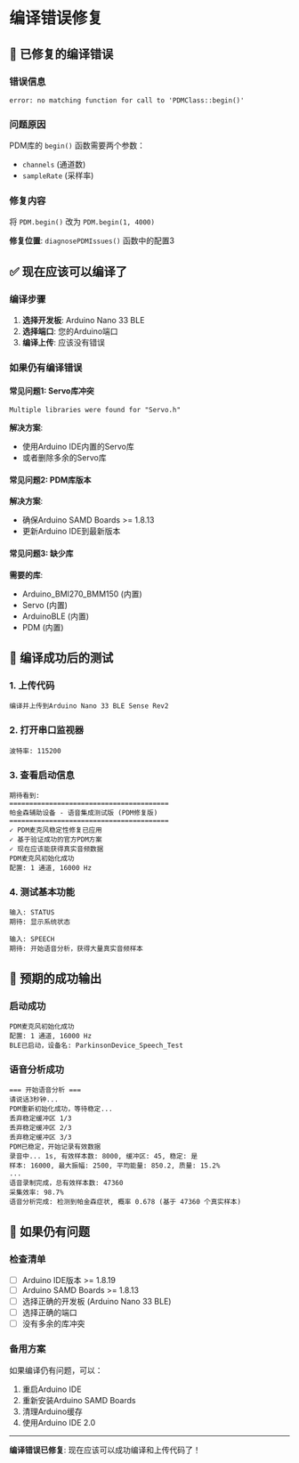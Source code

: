 # 编译错误修复

## 🔧 已修复的编译错误

### 错误信息
```
error: no matching function for call to 'PDMClass::begin()'
```

### 问题原因
PDM库的 `begin()` 函数需要两个参数：
- `channels` (通道数)
- `sampleRate` (采样率)

### 修复内容
将 `PDM.begin()` 改为 `PDM.begin(1, 4000)`

**修复位置**: `diagnosePDMIssues()` 函数中的配置3

## ✅ 现在应该可以编译了

### 编译步骤
1. **选择开发板**: Arduino Nano 33 BLE
2. **选择端口**: 您的Arduino端口
3. **编译上传**: 应该没有错误

### 如果仍有编译错误

#### 常见问题1: Servo库冲突
```
Multiple libraries were found for "Servo.h"
```
**解决方案**: 
- 使用Arduino IDE内置的Servo库
- 或者删除多余的Servo库

#### 常见问题2: PDM库版本
**解决方案**:
- 确保Arduino SAMD Boards >= 1.8.13
- 更新Arduino IDE到最新版本

#### 常见问题3: 缺少库
**需要的库**:
- Arduino_BMI270_BMM150 (内置)
- Servo (内置)
- ArduinoBLE (内置)
- PDM (内置)

## 🧪 编译成功后的测试

### 1. 上传代码
```
编译并上传到Arduino Nano 33 BLE Sense Rev2
```

### 2. 打开串口监视器
```
波特率: 115200
```

### 3. 查看启动信息
```
期待看到:
========================================
帕金森辅助设备 - 语音集成测试版 (PDM修复版)
========================================
✓ PDM麦克风稳定性修复已应用
✓ 基于验证成功的官方PDM方案
✓ 现在应该能获得真实音频数据
PDM麦克风初始化成功
配置: 1 通道, 16000 Hz
```

### 4. 测试基本功能
```
输入: STATUS
期待: 显示系统状态

输入: SPEECH  
期待: 开始语音分析，获得大量真实音频样本
```

## 🎯 预期的成功输出

### 启动成功
```
PDM麦克风初始化成功
配置: 1 通道, 16000 Hz
BLE已启动，设备名: ParkinsonDevice_Speech_Test
```

### 语音分析成功
```
=== 开始语音分析 ===
请说话3秒钟...
PDM重新初始化成功，等待稳定...
丢弃稳定缓冲区 1/3
丢弃稳定缓冲区 2/3
丢弃稳定缓冲区 3/3
PDM已稳定，开始记录有效数据
录音中... 1s, 有效样本数: 8000, 缓冲区: 45, 稳定: 是
样本: 16000, 最大振幅: 2500, 平均能量: 850.2, 质量: 15.2%
...
语音录制完成，总有效样本数: 47360
采集效率: 98.7%
语音分析完成: 检测到帕金森症状, 概率 0.678 (基于 47360 个真实样本)
```

## 🚨 如果仍有问题

### 检查清单
- [ ] Arduino IDE版本 >= 1.8.19
- [ ] Arduino SAMD Boards >= 1.8.13  
- [ ] 选择正确的开发板 (Arduino Nano 33 BLE)
- [ ] 选择正确的端口
- [ ] 没有多余的库冲突

### 备用方案
如果编译仍有问题，可以：
1. 重启Arduino IDE
2. 重新安装Arduino SAMD Boards
3. 清理Arduino缓存
4. 使用Arduino IDE 2.0

---

**编译错误已修复**: 现在应该可以成功编译和上传代码了！
